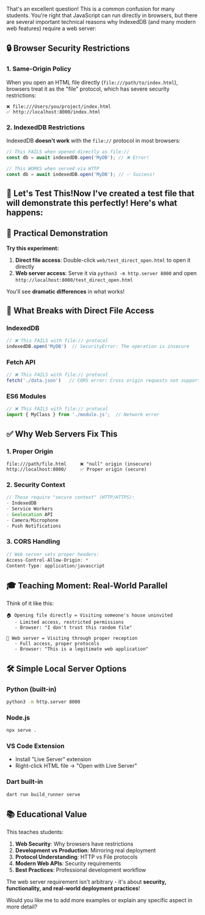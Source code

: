 That's an excellent question! This is a common confusion for many students. You're right that JavaScript can run directly in browsers, but there are several important technical reasons why IndexedDB (and many modern web features) require a web server:

## 🔒 Browser Security Restrictions

### **1. Same-Origin Policy**
When you open an HTML file directly (`file:///path/to/index.html`), browsers treat it as the "file" protocol, which has severe security restrictions:

```
❌ file:///Users/you/project/index.html
✅ http://localhost:8000/index.html
```

### **2. IndexedDB Restrictions**
IndexedDB **doesn't work** with the `file://` protocol in most browsers:

```javascript
// This FAILS when opened directly as file://
const db = await indexedDB.open('MyDB'); // ❌ Error!

// This WORKS when served via HTTP
const db = await indexedDB.open('MyDB'); // ✅ Success!
```

## 🧪 Let's Test This!Now I've created a test file that will demonstrate this perfectly! Here's what happens:

## 🔬 Practical Demonstration

**Try this experiment:**

1. **Direct file access**: Double-click `web/test_direct_open.html` to open it directly
2. **Web server access**: Serve it via `python3 -m http.server 8000` and open `http://localhost:8000/test_direct_open.html`

You'll see **dramatic differences** in what works!

## 🚫 What Breaks with Direct File Access

### **IndexedDB**
```javascript
// ❌ This FAILS with file:// protocol
indexedDB.open('MyDB')  // SecurityError: The operation is insecure
```

### **Fetch API**
```javascript
// ❌ This FAILS with file:// protocol  
fetch('./data.json')   // CORS error: Cross origin requests not supported
```

### **ES6 Modules**
```javascript
// ❌ This FAILS with file:// protocol
import { MyClass } from './module.js';  // Network error
```

## ✅ Why Web Servers Fix This

### **1. Proper Origin**
```
file:///path/file.html     ❌ "null" origin (insecure)
http://localhost:8000/     ✅ Proper origin (secure)
```

### **2. Security Context**
```javascript
// These require "secure context" (HTTP/HTTPS):
- IndexedDB
- Service Workers  
- Geolocation API
- Camera/Microphone
- Push Notifications
```

### **3. CORS Handling**
```javascript
// Web server sets proper headers:
Access-Control-Allow-Origin: *
Content-Type: application/javascript
```

## 🎓 Teaching Moment: Real-World Parallel

Think of it like this:

```
🏠 Opening file directly = Visiting someone's house uninvited
   - Limited access, restricted permissions
   - Browser: "I don't trust this random file"

🏢 Web server = Visiting through proper reception
   - Full access, proper protocols
   - Browser: "This is a legitimate web application"
```

## 🛠️ Simple Local Server Options

### **Python (built-in)**
```bash
python3 -m http.server 8000
```

### **Node.js**
```bash
npx serve .
```

### **VS Code Extension**
- Install "Live Server" extension
- Right-click HTML file → "Open with Live Server"

### **Dart built-in**
```bash
dart run build_runner serve
```

## 📚 Educational Value

This teaches students:

1. **Web Security**: Why browsers have restrictions
2. **Development vs Production**: Mirroring real deployment
3. **Protocol Understanding**: HTTP vs File protocols
4. **Modern Web APIs**: Security requirements
5. **Best Practices**: Professional development workflow

The web server requirement isn't arbitrary - it's about **security, functionality, and real-world deployment practices**!

Would you like me to add more examples or explain any specific aspect in more detail?